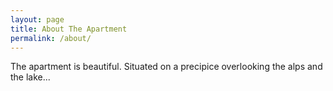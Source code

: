 ```yaml
---
layout: page
title: About The Apartment
permalink: /about/
---
```


The apartment is beautiful. Situated on a precipice overlooking the alps and the lake...
